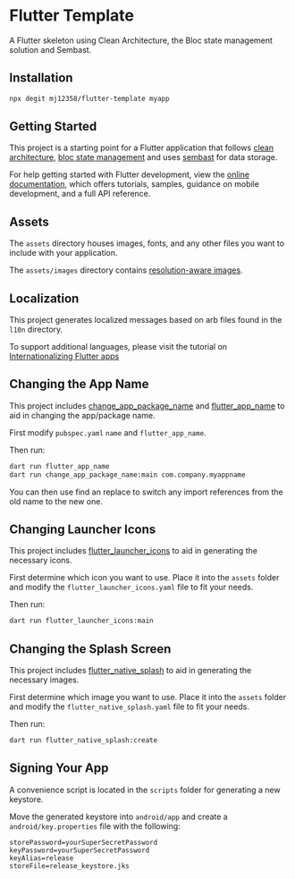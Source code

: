 # Flutter Template

A Flutter skeleton using Clean Architecture, the Bloc state management solution and Sembast.

## Installation

```bash
npx degit mj12358/flutter-template myapp
```

## Getting Started

This project is a starting point for a Flutter application that follows [clean architecture](https://blog.cleancoder.com/uncle-bob/2012/08/13/the-clean-architecture.html),
[bloc state management](https://bloclibrary.dev/#/gettingstarted) and uses [sembast](https://pub.dev/packages/sembast) for data storage.

For help getting started with Flutter development, view the
[online documentation](https://flutter.dev/docs), which offers tutorials,
samples, guidance on mobile development, and a full API reference.

## Assets

The `assets` directory houses images, fonts, and any other files you want to
include with your application.

The `assets/images` directory contains [resolution-aware
images](https://flutter.dev/docs/development/ui/assets-and-images#resolution-aware).

## Localization

This project generates localized messages based on arb files found in
the `l10n` directory.

To support additional languages, please visit the tutorial on
[Internationalizing Flutter
apps](https://flutter.dev/docs/development/accessibility-and-localization/internationalization)

## Changing the App Name

This project includes [change_app_package_name](https://pub.dev/packages/change_app_package_name) and [flutter_app_name](https://pub.dev/packages/flutter_app_name) to aid in changing the app/package name.

First modify `pubspec.yaml` `name` and `flutter_app_name`.

Then run:

```bash
dart run flutter_app_name
dart run change_app_package_name:main com.company.myappname
```

You can then use find an replace to switch any import references from the old name to the new one.

## Changing Launcher Icons

This project includes [flutter_launcher_icons](https://pub.dev/packages/flutter_launcher_icons) to aid in generating the necessary icons.

First determine which icon you want to use. Place it into the `assets` folder and modify the `flutter_launcher_icons.yaml` file to fit your needs.

Then run:

```bash
dart run flutter_launcher_icons:main
```

## Changing the Splash Screen

This project includes [flutter_native_splash](https://pub.dev/packages/flutter_native_splash) to aid in generating the necessary images.

First determine which image you want to use. Place it into the `assets` folder and modify the `flutter_native_splash.yaml` file to fit your needs.

Then run:

```bash
dart run flutter_native_splash:create
```

## Signing Your App

A convenience script is located in the `scripts` folder for generating a new keystore.

Move the generated keystore into `android/app` and create a `android/key.properties` file with the following:

```properties
storePassword=yourSuperSecretPassword
keyPassword=yourSuperSecretPassword
keyAlias=release
storeFile=release_keystore.jks
```
